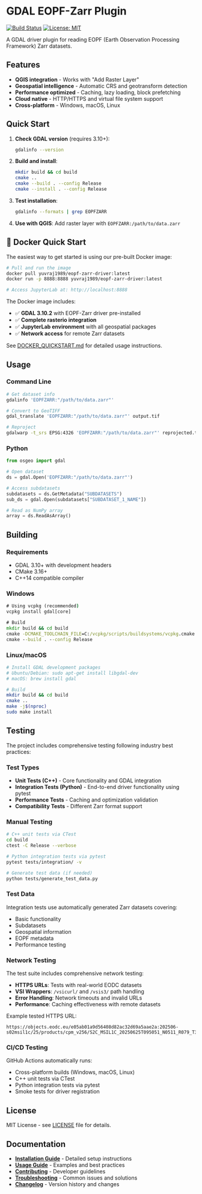 # GDAL EOPF-Zarr Plugin

[![Build Status](https://github.com/EOPF-Sample-Service/GDAL-ZARR-EOPF/actions/workflows/main.yml/badge.svg)](https://github.com/EOPF-Sample-Service/GDAL-ZARR-EOPF/actions/workflows/main.yml)
[![License: MIT](https://img.shields.io/badge/License-MIT-yellow.svg)](https://opensource.org/licenses/MIT)

A GDAL driver plugin for reading EOPF (Earth Observation Processing Framework) Zarr datasets.

## Features

- **QGIS integration** - Works with "Add Raster Layer"
- **Geospatial intelligence** - Automatic CRS and geotransform detection  
- **Performance optimized** - Caching, lazy loading, block prefetching
- **Cloud native** - HTTP/HTTPS and virtual file system support
- **Cross-platform** - Windows, macOS, Linux

## Quick Start

1. **Check GDAL version** (requires 3.10+):

   ```bash
   gdalinfo --version
   ```

2. **Build and install**:

   ```bash
   mkdir build && cd build
   cmake ..
   cmake --build . --config Release
   cmake --install . --config Release
   ```

3. **Test installation**:

   ```bash
   gdalinfo --formats | grep EOPFZARR
   ```

4. **Use with QGIS**: Add raster layer with `EOPFZARR:/path/to/data.zarr`

## 🐳 Docker Quick Start

The easiest way to get started is using our pre-built Docker image:

```bash
# Pull and run the image
docker pull yuvraj1989/eopf-zarr-driver:latest
docker run -p 8888:8888 yuvraj1989/eopf-zarr-driver:latest

# Access JupyterLab at: http://localhost:8888
```

The Docker image includes:
- ✅ **GDAL 3.10.2** with EOPF-Zarr driver pre-installed
- ✅ **Complete rasterio integration** 
- ✅ **JupyterLab environment** with all geospatial packages
- ✅ **Network access** for remote Zarr datasets

See [DOCKER_QUICKSTART.md](DOCKER_QUICKSTART.md) for detailed usage instructions.

## Usage

### Command Line

```bash
# Get dataset info
gdalinfo 'EOPFZARR:"/path/to/data.zarr"'

# Convert to GeoTIFF
gdal_translate 'EOPFZARR:"/path/to/data.zarr"' output.tif

# Reproject
gdalwarp -t_srs EPSG:4326 'EOPFZARR:"/path/to/data.zarr"' reprojected.tif
```

### Python

```python
from osgeo import gdal

# Open dataset
ds = gdal.Open('EOPFZARR:"/path/to/data.zarr"')

# Access subdatasets
subdatasets = ds.GetMetadata("SUBDATASETS")
sub_ds = gdal.Open(subdatasets["SUBDATASET_1_NAME"])

# Read as NumPy array
array = ds.ReadAsArray()
```

## Building

### Requirements

- GDAL 3.10+ with development headers
- CMake 3.16+
- C++14 compatible compiler

### Windows

```cmd
# Using vcpkg (recommended)
vcpkg install gdal[core]

# Build
mkdir build && cd build
cmake -DCMAKE_TOOLCHAIN_FILE=C:/vcpkg/scripts/buildsystems/vcpkg.cmake ..
cmake --build . --config Release
```

### Linux/macOS

```bash
# Install GDAL development packages
# Ubuntu/Debian: sudo apt-get install libgdal-dev
# macOS: brew install gdal

# Build
mkdir build && cd build
cmake ..
make -j$(nproc)
sudo make install
```

## Testing

The project includes comprehensive testing following industry best practices:

### Test Types

- **Unit Tests (C++)** - Core functionality and GDAL integration
- **Integration Tests (Python)** - End-to-end driver functionality using pytest
- **Performance Tests** - Caching and optimization validation
- **Compatibility Tests** - Different Zarr format support


### Manual Testing

```bash
# C++ unit tests via CTest
cd build
ctest -C Release --verbose

# Python integration tests via pytest  
pytest tests/integration/ -v

# Generate test data (if needed)
python tests/generate_test_data.py
```

### Test Data

Integration tests use automatically generated Zarr datasets covering:

- Basic functionality
- Subdatasets
- Geospatial information
- EOPF metadata
- Performance testing

### Network Testing

The test suite includes comprehensive network testing:

- **HTTPS URLs**: Tests with real-world EODC datasets
- **VSI Wrappers**: `/vsicurl/` and `/vsis3/` path handling
- **Error Handling**: Network timeouts and invalid URLs
- **Performance**: Caching effectiveness with remote datasets

Example tested HTTPS URL:

```text
https://objects.eodc.eu/e05ab01a9d56408d82ac32d69a5aae2a:202506-s02msil1c/25/products/cpm_v256/S2C_MSIL1C_20250625T095051_N0511_R079_T33TWE_20250625T132854.zarr
```

### CI/CD Testing

GitHub Actions automatically runs:

- Cross-platform builds (Windows, macOS, Linux)
- C++ unit tests via CTest
- Python integration tests via pytest
- Smoke tests for driver registration

## License

MIT License - see [LICENSE](LICENSE) file for details.

## Documentation

- **[Installation Guide](INSTALLATION.md)** - Detailed setup instructions
- **[Usage Guide](USAGE.md)** - Examples and best practices  
- **[Contributing](CONTRIBUTING.md)** - Developer guidelines
- **[Troubleshooting](TROUBLESHOOTING.md)** - Common issues and solutions
- **[Changelog](CHANGELOG.md)** - Version history and changes
